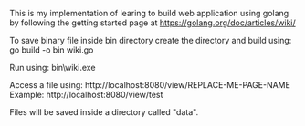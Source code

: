 This is my implementation of learing to build web application using golang by following the getting started page 
at https://golang.org/doc/articles/wiki/

To save binary file inside bin directory create the directory and build using:
go build -o bin wiki.go

Run using:
bin\wiki.exe

Access a file using: http://localhost:8080/view/REPLACE-ME-PAGE-NAME
Example: http://localhost:8080/view/test


Files will be saved inside a directory called "data".